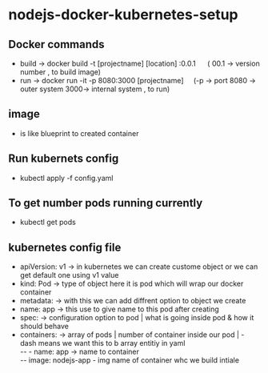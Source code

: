 # nodejs-docker-kubernetes-setup


## Docker commands <br>
 - build -> docker build -t [projectname] [location] :0.0.1  &nbsp;&nbsp;&nbsp;&nbsp; ( 00.1 -> version number , to build image)<br> 
 - run   -> docker run -it -p 8080:3000 [projectname]    &nbsp;&nbsp;&nbsp;&nbsp;(-p -> port 8080 -> outer system 3000-> internal system , to run)

## image 
- is like blueprint to created container 


## Run kubernets config
 - kubectl apply -f config.yaml

## To get number pods running currently
 - kubectl get pods


## kubernetes config file
 - apiVersion: v1   -> in kubernetes we can create custome object or we can get default one using v1 value <br>
 - kind: Pod        -> type of object here it is pod which will wrap our docker container <br>
 -   metadata:        -> with this we can add diffrent option to object we create  <br>
 -    name: app      -> this use to give name to this pod after creating  <br>
 -    spec:          -> configuration option to pod  | what is going inside pod & how it should behave <br>
 -    containers:    -> array of pods | number of container inside our pod | - dash means we want this to b array entitiy in yaml <br>
 --      - name: app   -> name to container <br>
 --        image: nodejs-app - img name of container whc we build intiale <br>
